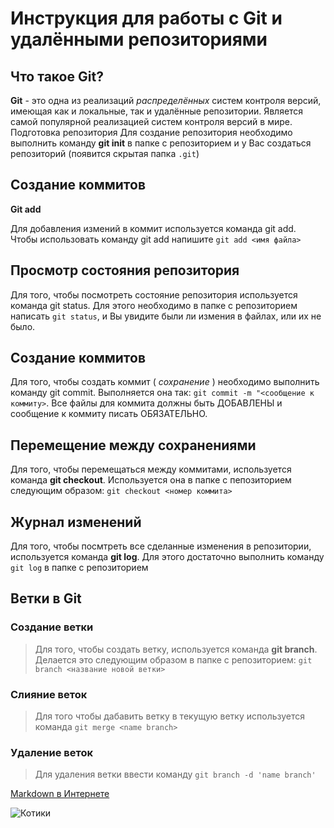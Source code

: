 # Инструкция для работы с Git и удалёнными репозиториями

## Что такое **Git**?
**Git** - это одна из реализаций *распределённых* систем контроля версий, имеющая как и локальные, так и удалённые репозитории. Является самой популярной реализацией систем контроля версий в мире.
Подготовка репозитория
Для создание репозитория необходимо выполнить команду **git init**  в папке с репозиторием и у Вас создаться репозиторий (появится скрытая папка `.git`)

## Создание коммитов

**Git add**

Для добавления измений в коммит используется команда git add. Чтобы использовать команду git add напишите `git add <имя файла>`

## Просмотр состояния репозитория

Для того, чтобы посмотреть состояние репозитория используется команда git status. Для этого необходимо в папке с репозиторием написать `git status`, и Вы увидите были ли измения в файлах, или их не было.

## Создание коммитов
Для того, чтобы создать коммит ( *сохранение* ) необходимо выполнить команду git commit. Выполняется она так: `git commit -m "<сообщение к коммиту>`. Все файлы для коммита должны быть ДОБАВЛЕНЫ и сообщение к коммиту писать ОБЯЗАТЕЛЬНО.

## Перемещение между сохранениями
Для того, чтобы перемещаться между коммитами, используется команда **git checkout**. Используется она в папке с пепозиторием следующим образом: `git checkout <номер коммита>`

## Журнал изменений
Для того, чтобы посмтреть все сделанные изменения в репозитории, используется команда **git log**. Для этого достаточно выполнить команду `git log` в папке с репозиторием

## Ветки в Git

### Создание ветки

> Для того, чтобы создать ветку, используется команда **git branch**. Делается это следующим образом в папке с репозиторием: `git branch <название новой ветки>`

### Слияние веток

> Для того чтобы дабавить ветку в текущую ветку используется команда `git merge <name branch>`

###  Удаление веток
> Для удаления ветки ввести команду  `git branch -d 'name branch'`

[Markdown в Интернете](https://ru.wikipedia.org/wiki/Markdown)

![Котики](https://cache3.youla.io/files/images/720_720_out/5b/59/5b59a1bbc6ab9e1dfd55da43.jpg)